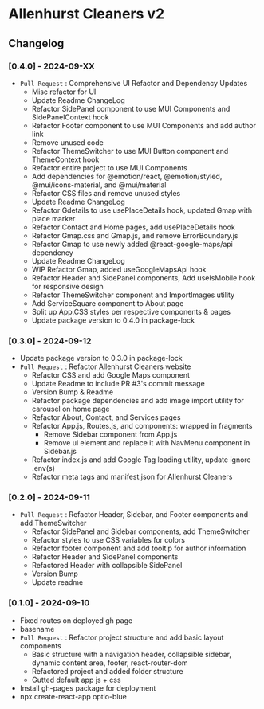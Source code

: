 # Allenhurst Cleaners v2

## Changelog

### [0.4.0] - 2024-09-XX

- `Pull Request` : Comprehensive UI Refactor and Dependency Updates
  - Misc refactor for UI
  - Update Readme ChangeLog
  - Refactor SidePanel component to use MUI Components and SidePanelContext hook
  - Refactor Footer component to use MUI Components and add author link
  - Remove unused code
  - Refactor ThemeSwitcher to use MUI Button component and ThemeContext hook
  - Refactor entire project to use MUI Components
  - Add dependencies for @emotion/react, @emotion/styled, @mui/icons-material, and @mui/material
  - Refactor CSS files and remove unused styles
  - Update Readme ChangeLog
  - Refactor Gdetails to use usePlaceDetails hook, updated Gmap with place marker
  - Refactor Contact and Home pages, add usePlaceDetails hook
  - Refactor Gmap.css and Gmap.js, and remove ErrorBoundary.js
  - Refactor Gmap to use newly added @react-google-maps/api dependency
  - Update Readme ChangeLog
  - WIP Refactor Gmap, added useGoogleMapsApi hook
  - Refactor Header and SidePanel components, Add useIsMobile hook for responsive design
  - Refactor ThemeSwitcher component and ImportImages utility
  - Add ServiceSquare component to About page
  - Split up App.CSS styles per respective components & pages
  - Update package version to 0.4.0 in package-lock

### [0.3.0] - 2024-09-12

- Update package version to 0.3.0 in package-lock
- `Pull Request` : Refactor Allenhurst Cleaners website
  - Refactor CSS and add Google Maps component
  - Update Readme to include PR #3's commit message
  - Version Bump & Readme
  - Refactor package dependencies and add image import utility for carousel on home page
  - Refactor About, Contact, and Services pages
  - Refactor App.js, Routes.js, and components: wrapped in fragments
    - Remove Sidebar component from App.js
    - Remove ul element and replace it with NavMenu component in Sidebar.js
  - Refactor index.js and add Google Tag loading utility, update ignore .env(s)
  - Refactor meta tags and manifest.json for Allenhurst Cleaners

### [0.2.0] - 2024-09-11

- `Pull Request` : Refactor Header, Sidebar, and Footer components and add ThemeSwitcher
  - Refactor SidePanel and Sidebar components, add ThemeSwitcher
  - Refactor styles to use CSS variables for colors
  - Refactor footer component and add tooltip for author information
  - Refactor Header and SidePanel components
  - Refactored Header with collapsible SidePanel
  - Version Bump
  - Update readme

### [0.1.0] - 2024-09-10

- Fixed routes on deployed gh page
- basename
- `Pull Request` : Refactor project structure and add basic layout components
  - Basic structure with a navigation header, collapsible sidebar, dynamic content area, footer, react-router-dom
  - Refactored project and added folder structure
  - Gutted default app js + css
- Install gh-pages package for deployment
- npx create-react-app optio-blue
